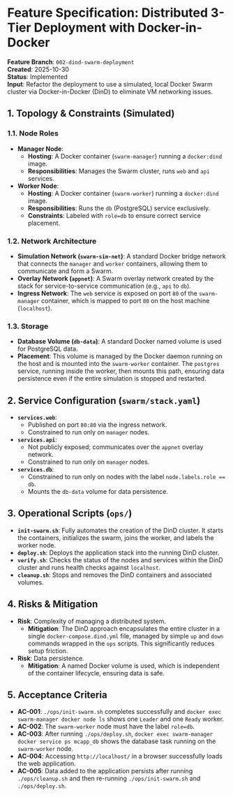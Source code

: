 # Feature Specification: Distributed 3-Tier Deployment with Docker-in-Docker

**Feature Branch**: `002-dind-swarm-deployment`  
**Created**: 2025-10-30  
**Status**: Implemented  
**Input**: Refactor the deployment to use a simulated, local Docker Swarm cluster via Docker-in-Docker (DinD) to eliminate VM networking issues.

## 1. Topology & Constraints (Simulated)

### 1.1. Node Roles

- **Manager Node**:
  - **Hosting**: A Docker container (`swarm-manager`) running a `docker:dind` image.
  - **Responsibilities**: Manages the Swarm cluster, runs `web` and `api` services.
- **Worker Node**:
  - **Hosting**: A Docker container (`swarm-worker`) running a `docker:dind` image.
  - **Responsibilities**: Runs the `db` (PostgreSQL) service exclusively.
  - **Constraints**: Labeled with `role=db` to ensure correct service placement.

### 1.2. Network Architecture

- **Simulation Network (`swarm-sim-net`)**: A standard Docker bridge network that connects the `manager` and `worker` containers, allowing them to communicate and form a Swarm.
- **Overlay Network (`appnet`)**: A Swarm overlay network created by the stack for service-to-service communication (e.g., `api` to `db`).
- **Ingress Network**: The `web` service is exposed on port `80` of the `swarm-manager` container, which is mapped to port `80` on the host machine (`localhost`).

### 1.3. Storage

- **Database Volume (`db-data`)**: A standard Docker named volume is used for PostgreSQL data.
- **Placement**: This volume is managed by the Docker daemon running on the host and is mounted into the `swarm-worker` container. The `postgres` service, running inside the worker, then mounts this path, ensuring data persistence even if the entire simulation is stopped and restarted.

## 2. Service Configuration (`swarm/stack.yaml`)

- **`services.web`**:
  - Published on port `80:80` via the ingress network.
  - Constrained to run only on `manager` nodes.
- **`services.api`**:
  - Not publicly exposed; communicates over the `appnet` overlay network.
  - Constrained to run only on `manager` nodes.
- **`services.db`**:
  - Constrained to run only on nodes with the label `node.labels.role == db`.
  - Mounts the `db-data` volume for data persistence.

## 3. Operational Scripts (`ops/`)

- **`init-swarm.sh`**: Fully automates the creation of the DinD cluster. It starts the containers, initializes the swarm, joins the worker, and labels the worker node.
- **`deploy.sh`**: Deploys the application stack into the running DinD cluster.
- **`verify.sh`**: Checks the status of the nodes and services within the DinD cluster and runs health checks against `localhost`.
- **`cleanup.sh`**: Stops and removes the DinD containers and associated volumes.

## 4. Risks & Mitigation

- **Risk**: Complexity of managing a distributed system.
  - **Mitigation**: The DinD approach encapsulates the entire cluster in a single `docker-compose.dind.yml` file, managed by simple `up` and `down` commands wrapped in the `ops` scripts. This significantly reduces setup friction.
- **Risk**: Data persistence.
  - **Mitigation**: A named Docker volume is used, which is independent of the container lifecycle, ensuring data is safe.

## 5. Acceptance Criteria

- **AC-001**: `./ops/init-swarm.sh` completes successfully and `docker exec swarm-manager docker node ls` shows one `Leader` and one `Ready` worker.
- **AC-002**: The `swarm-worker` node must have the label `role=db`.
- **AC-003**: After running `./ops/deploy.sh`, `docker exec swarm-manager docker service ps mcapp_db` shows the database task running on the `swarm-worker` node.
- **AC-004**: Accessing `http://localhost/` in a browser successfully loads the web application.
- **AC-005**: Data added to the application persists after running `./ops/cleanup.sh` and then re-running `./ops/init-swarm.sh` and `./ops/deploy.sh`.
